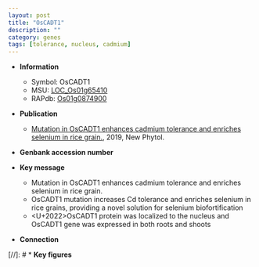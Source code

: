 ```yaml
---
layout: post
title: "OsCADT1"
description: ""
category: genes
tags: [tolerance, nucleus, cadmium]
---
```


* **Information**  
    + Symbol: OsCADT1  
    + MSU: [LOC_Os01g65410](http://rice.plantbiology.msu.edu/cgi-bin/ORF_infopage.cgi?orf=LOC_Os01g65410)  
    + RAPdb: [Os01g0874900](http://rapdb.dna.affrc.go.jp/viewer/gbrowse_details/irgsp1?name=Os01g0874900)  

* **Publication**  
    + [Mutation in OsCADT1 enhances cadmium tolerance and enriches selenium in rice grain.](http://www.ncbi.nlm.nih.gov/pubmed?term=Mutation+in+OsCADT1+enhances+cadmium+tolerance+and+enriches+selenium+in+rice+grain.%5BTitle%5D), 2019, New Phytol.

* **Genbank accession number**  

* **Key message**  
    + Mutation in OsCADT1 enhances cadmium tolerance and enriches selenium in rice grain.
    + OsCADT1 mutation increases Cd tolerance and enriches selenium in rice grains, providing a novel solution for selenium biofortification
    + <U+2022>OsCADT1 protein was localized to the nucleus and OsCADT1 gene was expressed in both roots and shoots

* **Connection**  

[//]: # * **Key figures**  


